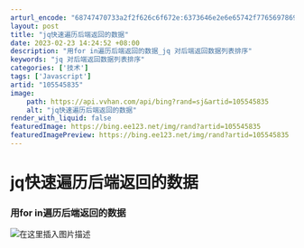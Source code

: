 ```yaml
---
arturl_encode: "68747470733a2f2f626c6f672e:6373646e2e6e65742f77656978696e5f34353034353539332f:61727469636c652f64657461696c732f313035353435383335"
layout: post
title: "jq快速遍历后端返回的数据"
date: 2023-02-23 14:24:52 +08:00
description: "用for in遍历后端返回的数据_jq 对后端返回数据列表排序"
keywords: "jq 对后端返回数据列表排序"
categories: ['技术']
tags: ['Javascript']
artid: "105545835"
image:
    path: https://api.vvhan.com/api/bing?rand=sj&artid=105545835
    alt: "jq快速遍历后端返回的数据"
render_with_liquid: false
featuredImage: https://bing.ee123.net/img/rand?artid=105545835
featuredImagePreview: https://bing.ee123.net/img/rand?artid=105545835
---
```


# jq快速遍历后端返回的数据

### 用for in遍历后端返回的数据

![在这里插入图片描述](https://i-blog.csdnimg.cn/blog_migrate/b7a5ebf58f47c6e71b1d70fb736178e1.png)